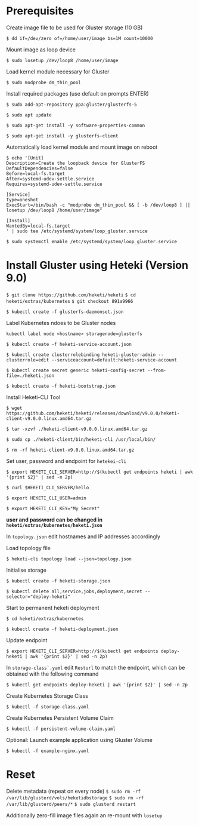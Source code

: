 # Prerequisites
Create image file to be used for Gluster storage (10 GB)

``$ dd if=/dev/zero of=/home/user/image bs=1M count=10000``

Mount image as loop device

``$ sudo losetup /dev/loop8 /home/user/image``

Load kernel module necessary for Gluster

``$ sudo modprobe dm_thin_pool``

Install required packages (use default on prompts ENTER)

``$ sudo add-apt-repository ppa:gluster/glusterfs-5``

``$ sudo apt update``

``$ sudo apt-get install -y software-properties-common``

``$ sudo apt-get install -y glusterfs-client``


Automatically load kernel module and mount image on reboot

```
$ echo '[Unit]
Description=Create the loopback device for GlusterFS
DefaultDependencies=false
Before=local-fs.target
After=systemd-udev-settle.service
Requires=systemd-udev-settle.service

[Service]
Type=oneshot
ExecStart=/bin/bash -c "modprobe dm_thin_pool && [ -b /dev/loop8 ] || losetup /dev/loop8 /home/user/image"

[Install]
WantedBy=local-fs.target
' | sudo tee /etc/systemd/system/loop_gluster.service
```

``$ sudo systemctl enable /etc/systemd/system/loop_gluster.service``

# Install Gluster using Heteki (Version 9.0)
``$ git clone https://github.com/heketi/heketi``
``$ cd heketi/extras/kubernetes``
``$ git checkout 891a9966``

``$ kubectl create -f glusterfs-daemonset.json``

Label Kubernetes ndoes to be Gluster nodes

``kubectl label node <hostname> storagenode=glusterfs``

``$ kubectl create -f heketi-service-account.json``

``$ kubectl create clusterrolebinding heketi-gluster-admin --clusterrole=edit --serviceaccount=default:heketi-service-account``

``$ kubectl create secret generic heketi-config-secret --from-file=./heketi.json``

``$ kubectl create -f heketi-bootstrap.json``


Install Heketi-CLI Tool

``$ wget https://github.com/heketi/heketi/releases/download/v9.0.0/heketi-client-v9.0.0.linux.amd64.tar.gz``

``$ tar -xzvf ./heketi-client-v9.0.0.linux.amd64.tar.gz``

``$ sudo cp ./heketi-client/bin/heketi-cli /usr/local/bin/``

``$ rm -rf heketi-client-v9.0.0.linux.amd64.tar.gz``


Set user, password and endpoint for ``hetekei-cli``

``$ export HEKETI_CLI_SERVER=http://$(kubectl get endpoints heketi | awk '{print $2}' | sed -n 2p)``

``$ curl $HEKETI_CLI_SERVER/hello``

``$ export HEKETI_CLI_USER=admin``

``$ export HEKETI_CLI_KEY="My Secret"``

**user and password can be changed in ``heketi/extras/kubernetes/heketi.json``**

In ``topology.json`` edit hostnames and IP addresses accordingly

Load topology file

``$ heketi-cli topology load --json=topology.json``

Initialise storage

``$ kubectl create -f heketi-storage.json``

``$ kubectl delete all,service,jobs,deployment,secret --selector="deploy-heketi"``

Start to permanent heketi deployment

``$ cd heketi/extras/kubernetes``

``$ kubectl create -f heketi-deployment.json``

Update endpoint

``$ export HEKETI_CLI_SERVER=http://$(kubectl get endpoints deploy-heketi | awk '{print $2}' | sed -n 2p)``

In ``storage-class`.yaml`` edit ``Resturl`` to match the endpoint, which can be obtained with the following command

``$ kubectl get endpoints deploy-heketi | awk '{print $2}' | sed -n 2p``

Create Kubernetes Storage Class

``$ kubectl -f storage-class.yaml``

Create Kubernetes Persistent Volume Claim

``$ kubectl -f persistent-volume-claim.yaml``

Optional: Launch example application using Gluster Volume

``$ kubectl -f example-nginx.yaml``



# Reset 

Delete metadata (repeat on every node)
``$ sudo rm -rf /var/lib/glusterd/vols/heketidbstorage``
``$ sudo rm -rf /var/lib/glusterd/peers/*``
``$ sudo glusterd restart``

Additionally zero-fill image files again an re-mount with ``losetup``